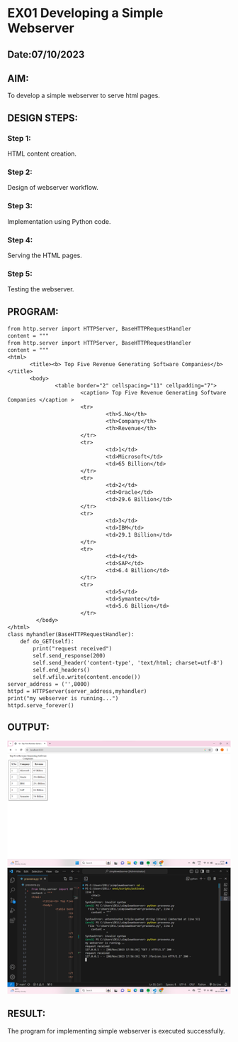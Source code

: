 # EX01 Developing a Simple Webserver
## Date:07/10/2023

## AIM:
To develop a simple webserver to serve html pages.

## DESIGN STEPS:
### Step 1: 
HTML content creation.

### Step 2:
Design of webserver workflow.

### Step 3:
Implementation using Python code.

### Step 4:
Serving the HTML pages.

### Step 5:
Testing the webserver.

## PROGRAM:
```
from http.server import HTTPServer, BaseHTTPRequestHandler
content = """
from http.server import HTTPServer, BaseHTTPRequestHandler
content = """
<html>
       <title><b> Top Five Revenue Generating Software Companies</b> </title>
       <body>
               <table border="2" cellspacing="11" cellpadding="7">
                       <caption> Top Five Revenue Generating Software Companies </caption >
                       <tr>
                               <th>S.No</th>
                               <th>Company</th>
                               <th>Revenue</th>
                       </tr>
                       <tr>
                               <td>1</td>
                               <td>Microsoft</td>
                               <td>65 Billion</td>
                       </tr>
                       <tr> 
                               <td>2</td>
                               <td>Oracle</td>
                               <td>29.6 Billion</td>
                       </tr>
                       <tr>
                               <td>3</td>
                               <td>IBM</td>
                               <td>29.1 Billion</td>
                       </tr>
                       <tr>
                               <td>4</td>
                               <td>SAP</td>
                               <td>6.4 Billion</td>
                       </tr>
                       <tr>
                               <td>5</td>
                               <td>Symantec</td>
                               <td>5.6 Billion</td>
                       </tr>
         </body>
</html> 
class myhandler(BaseHTTPRequestHandler):
    def do_GET(self):
        print("request received")
        self.send_response(200)
        self.send_header('content-type', 'text/html; charset=utf-8')
        self.end_headers()
        self.wfile.write(content.encode())
server_address = ('',8000)
httpd = HTTPServer(server_address,myhandler)
print("my webserver is running...")
httpd.serve_forever()
```

## OUTPUT:
![Alt text](<Screenshot 2023-11-08 175649.png>)
![Alt text](<Screenshot 2023-11-08 175751.png>)



## RESULT:
The program for implementing simple webserver is executed successfully.
